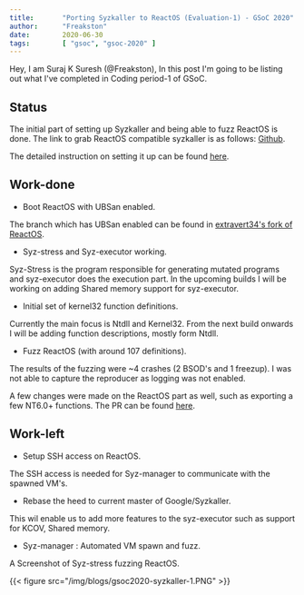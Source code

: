 ```yaml
---
title:       "Porting Syzkaller to ReactOS (Evaluation-1) - GSoC 2020"
author:      "Freakston"
date:        2020-06-30
tags:        [ "gsoc", "gsoc-2020" ]
---
```


Hey, I am Suraj K Suresh (@Freakston), In this post I'm going to be listing out what I've completed in Coding period-1 of GSoC.

## Status 

The initial part of setting up Syzkaller and being able to fuzz ReactOS is done. The link to grab ReactOS compatible syzkaller is as follows: [Github](https://github.com/reactos/syzkaller).

The detailed instruction on setting it up can be found [here](https://github.com/reactos/syzkaller/blob/reactos/docs/ReactOS.md).

## Work-done

* Boot ReactOS with UBSan enabled.

The branch which has UBSan enabled can be found in [extravert34's fork of ReactOS](https://github.com/Extravert-ir/reactos/tree/ubsan2).

* Syz-stress and Syz-executor working.

Syz-Stress is the program responsible for generating mutated programs and syz-executor does the execution part.
In the upcoming builds I will be working on adding Shared memory support for syz-executor.

* Initial set of kernel32 function definitions.

Currently the main focus is Ntdll and Kernel32.
From the next build onwards I will be adding function descriptions, mostly form Ntdll.

* Fuzz ReactOS (with around 107 definitions).

The results of the fuzzing were ~4 crashes (2 BSOD's and 1 freezup).
I was not able to capture the reproducer as logging was not enabled.

A few changes were made on the ReactOS part as well, such as exporting a few NT6.0+ functions. The PR can be found [here](https://github.com/reactos/reactos/pull/2930).

## Work-left

* Setup SSH access on ReactOS.

The SSH access is needed for Syz-manager to communicate with the spawned VM's.

* Rebase the heed to current master of Google/Syzkaller.

This wil enable us to add more features to the syz-executor such as support for KCOV, Shared memory. 

* Syz-manager : Automated VM spawn and fuzz.

A Screenshot of Syz-stress fuzzing ReactOS.

{{< figure src="/img/blogs/gsoc2020-syzkaller-1.PNG" >}}

